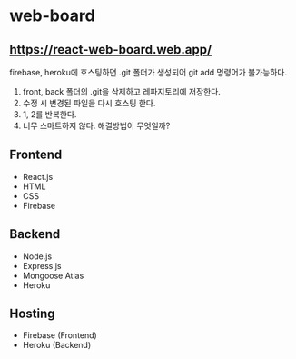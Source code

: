 # web-board
## https://react-web-board.web.app/

firebase, heroku에 호스팅하면 .git 폴더가 생성되어 git add 명령어가 불가능하다.
1. front, back 폴더의 .git을 삭제하고 레파지토리에 저장한다.
2. 수정 시 변경된 파일을 다시 호스팅 한다.
3. 1, 2를 반복한다.
4. 너무 스마트하지 않다. 해결방법이 무엇일까?

## Frontend
+ React.js
+ HTML
+ CSS
+ Firebase

## Backend
+ Node.js
+ Express.js
+ Mongoose Atlas
+ Heroku

## Hosting
+ Firebase (Frontend)
+ Heroku (Backend)
